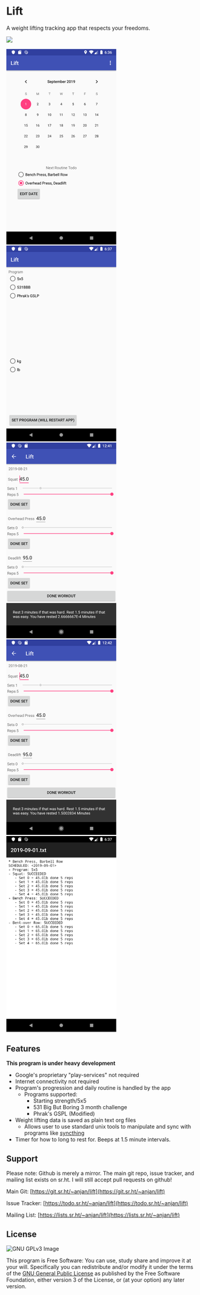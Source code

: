 # Lift
A weight lifting tracking app that respects your freedoms.

[<img src="https://fdroid.gitlab.io/artwork/badge/get-it-on.png" width="30%">](https://f-droid.org/en/packages/ca.momi.lift/)

[<img src="https://raw.githubusercontent.com/anjandev/Lift/master/fastlane/metadata/android/en-US/images/phoneScreenshots/Screenshot_1567388176.png"
alt="Picture of lift's start page" width="290">](https://raw.githubusercontent.com/anjandev/Lift/master/screenshots/Screenshot_1567388176.png)
[<img
src="https://raw.githubusercontent.com/anjandev/Lift/master/fastlane/metadata/android/en-US/images/phoneScreenshots/Screenshot_1567388222.png"
alt="Setting page of lift with support for multiple workout programs" width="290">](https://raw.githubusercontent.com/anjandev/Lift/master/screenshots/Screenshot_1567388222.png)
[<img
src="https://raw.githubusercontent.com/anjandev/Lift/master/fastlane/metadata/android/en-US/images/phoneScreenshots/Screenshot_1566373282.png"
alt="Workout page of lift" width="290">](https://raw.githubusercontent.com/anjandev/Lift/master/screenshots/Screenshot_1566373282.png)
[<img
src="https://raw.githubusercontent.com/anjandev/Lift/master/fastlane/metadata/android/en-US/images/phoneScreenshots/Screenshot_1566373372.png"
alt="Timer to wait after you're done a set" width="290">](https://raw.githubusercontent.com/anjandev/Lift/master/screenshots/Screenshot_1566373372.png)
[<img
src="https://raw.githubusercontent.com/anjandev/Lift/master/fastlane/metadata/android/en-US/images/phoneScreenshots/Screenshot_1567388255.png"
alt="Workout log text file output from lift" width="290">](https://raw.githubusercontent.com/anjandev/Lift/master/screenshots/Screenshot_1567388255.png)

## Features
**This program is under heavy development**

- Google's proprietary "play-services" not required
- Internet connectivity not required
- Program's progression and daily routine is handled by the app
    - Programs supported: 
      - Starting strength/5x5
      - 531 Big But Boring 3 month challenge
      - Phrak's GSPL (Modified)
- Weight lifting data is saved as plain text org files 
  - Allows user to use standard unix tools to manipulate and sync with programs
    like [syncthing](https://syncthing.net/)
- Timer for how to long to rest for. Beeps at 1.5 minute intervals.

## Support
Please note: Github is merely a mirror. The main git repo, issue tracker, and mailing list exists on sr.ht.
I will still accept pull requests on github!

Main Git:
[https://git.sr.ht/~anjan/lift](https://git.sr.ht/~anjan/lift)

Issue Tracker:
[https://todo.sr.ht/~anjan/lift](https://todo.sr.ht/~anjan/lift)

Mailing List:
[https://lists.sr.ht/~anjan/lift](https://lists.sr.ht/~anjan/lift)


## License
![GNU GPLv3 Image](https://www.gnu.org/graphics/gplv3-or-later.png)

This program is Free Software: You can use, study share and improve it at your
will. Specifically you can redistribute and/or modify it under the terms of the
[GNU General Public License](https://www.gnu.org/licenses/gpl.html) as
published by the Free Software Foundation, either version 3 of the License, or
(at your option) any later version.
